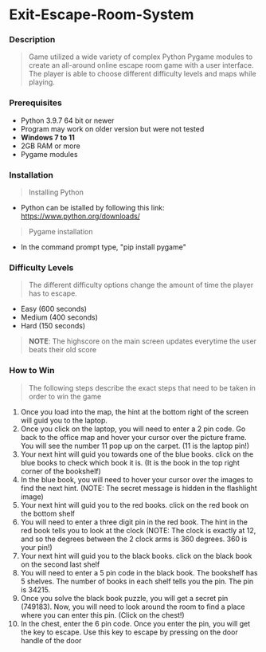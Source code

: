 # Exit-Escape-Room-System

### Description
> Game utilized a wide variety of complex Python Pygame modules to create an all-around online escape room game with a user interface. The player is able to choose different difficulty levels and maps while playing.

### Prerequisites
* Python 3.9.7 64 bit or newer
 * Program may work on older version but were not tested
* **Windows 7 to 11**
* 2GB RAM or more
* Pygame modules

### Installation  
> Installing Python
* Python can be istalled by following this link: https://www.python.org/downloads/
> Pygame installation
* In the command prompt type, "pip install pygame"

### Difficulty Levels
> The different difficulty options change the amount of time the player has to escape.
* Easy (600 seconds)
* Medium (400 seconds)
* Hard (150 seconds)
> **NOTE**: The highscore on the main screen updates everytime the user beats their old score

### How to Win
> The following steps describe the exact steps that need to be taken in order to win the game
1) Once you load into the map, the hint at the bottom right of the screen will guid you to the laptop.
3) Once you click on the laptop, you will need to enter a 2 pin code. Go back to the office map and hover your cursor
   over the picture frame. You will see the number 11 pop up on the carpet. (11 is the laptop pin!) 
3) Your next hint will guid you towards one of the blue books. click on the blue books to check which book it is.
   (It is the book in the top right corner of the bookshelf)
4) In the blue book, you will need to hover your cursor over the images to find the next hint.
   (NOTE: The secret message is hidden in the flashlight image)
5) Your next hint will guid you to the red books. click on the red book on the bottom shelf
6) You will need to enter a three digit pin in the red book. The hint in the red book tells you to look at the clock 
   (NOTE: The clock is exactly at 12, and so the degrees between the 2 clock arms is 360 degrees. 360  is your pin!)
7) Your next hint will guid you to the black books. click on the black book on the second last shelf
8) You will need to enter a 5 pin code in the black book. The bookshelf has 5 shelves. The number of books in each shelf
   tells you the pin. The pin is 34215.
9) Once you solve the black book puzzle, you will get a secret pin (749183). Now, you will need to look around the room 
   to find a place where you can enter this pin. (Click on the chest!)
10) In the chest, enter the 6 pin code. Once you enter the pin, you will get the key to escape. Use this key to escape by pressing on the door handle of the door
